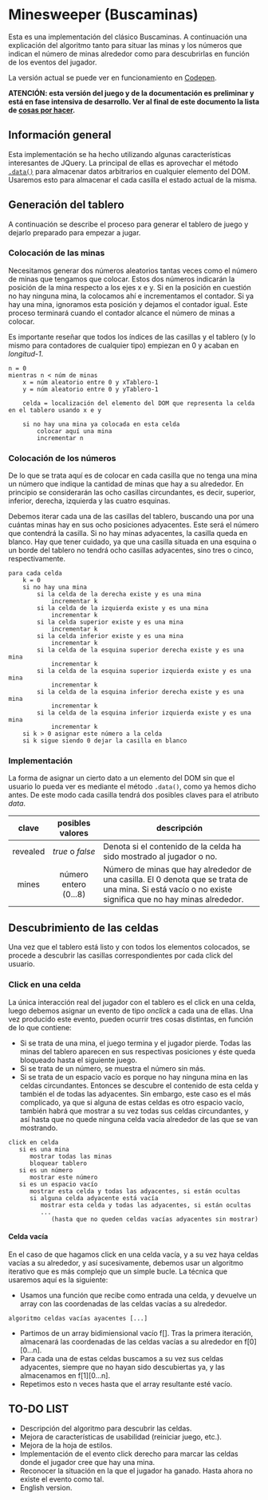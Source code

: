 # Minesweeper (Buscaminas)

Esta es una implementación del clásico Buscaminas. A continuación una explicación del algoritmo tanto para situar las minas y los números que indican el número de minas alrededor como para descubrirlas en función de los eventos del jugador.

La versión actual se puede ver en funcionamiento en [Codepen](http://codepen.io/luisddm/pen/KwaLPv).

**ATENCIÓN: esta versión del juego y de la documentación es preliminar y está en fase intensiva de desarrollo. Ver al final de este documento la lista de [cosas por hacer](#to-do-list).**

## Información general

Esta implementación se ha hecho utilizando algunas características interesantes de JQuery. La principal de ellas es aprovechar el método [`.data()`](http://api.jquery.com/data/) para almacenar datos arbitrarios en cualquier elemento del DOM. Usaremos esto para almacenar el cada casilla el estado actual de la misma.

## Generación del tablero

A continuación se describe el proceso para generar el tablero de juego y dejarlo preparado para empezar a jugar.

### Colocación de las minas

Necesitamos generar dos números aleatorios tantas veces como el número de minas que tengamos que colocar. Estos dos números indicarán la posición de la mina respecto a los ejes x e y. Si en la posición en cuestión no hay ninguna mina, la colocamos ahí e incrementamos el contador. Si ya hay una mina, ignoramos esta posición y dejamos el contador igual. Este proceso terminará cuando el contador alcance el número de minas a colocar.

Es importante reseñar que todos los índices de las casillas y el tablero (y lo mismo para contadores de cualquier tipo) empiezan en 0 y acaban en *longitud-1*.

```
n = 0
mientras n < núm de minas
	x = núm aleatorio entre 0 y xTablero-1
	y = núm aleatorio entre 0 y yTablero-1

	celda = localización del elemento del DOM que representa la celda en el tablero usando x e y

	si no hay una mina ya colocada en esta celda
		colocar aquí una mina
		incrementar n
```

### Colocación de los números

De lo que se trata aquí es de colocar en cada casilla que no tenga una mina un número que indique la cantidad de minas que hay a su alrededor. En principio se considerarán las ocho casillas circundantes, es decir, superior, inferior, derecha, izquierda y las cuatro esquinas.

Debemos iterar cada una de las casillas del tablero, buscando una por una cuántas minas hay en sus ocho posiciones adyacentes. Este será el número que contendrá la casilla. Si no hay minas adyacentes, la casilla queda en blanco. Hay que tener cuidado, ya que una casilla situada en una esquina o un borde del tablero no tendrá ocho casillas adyacentes, sino tres o cinco, respectivamente.

```
para cada celda
	k = 0
	si no hay una mina
		si la celda de la derecha existe y es una mina
			incrementar k
		si la celda de la izquierda existe y es una mina
			incrementar k
		si la celda superior existe y es una mina
			incrementar k
		si la celda inferior existe y es una mina
			incrementar k
		si la celda de la esquina superior derecha existe y es una mina
			incrementar k
		si la celda de la esquina superior izquierda existe y es una mina
			incrementar k
		si la celda de la esquina inferior derecha existe y es una mina
			incrementar k
		si la celda de la esquina inferior izquierda existe y es una mina
			incrementar k
	si k > 0 asignar este número a la celda
	si k sigue siendo 0 dejar la casilla en blanco
```

### Implementación

La forma de asignar un cierto dato a un elemento del DOM sin que el usuario lo pueda ver es mediante el método `.data()`, como ya hemos dicho antes. De este modo cada casilla tendrá dos posibles claves para el atributo *data*.

clave | posibles valores | descripción
:---: | :---: | ---
revealed | *true* o *false* | Denota si el contenido de la celda ha sido mostrado al jugador o no.
mines | número entero (0...8) | Número de minas que hay alrededor de una casilla. El 0 denota que se trata de una mina. Si está vacío o no existe significa que no hay minas alrededor.

## Descubrimiento de las celdas

Una vez que el tablero está listo y con todos los elementos colocados, se procede a descubrir las casillas correspondientes por cada click del usuario.

### Click en una celda

La única interacción real del jugador con el tablero es el click en una celda, luego debemos asignar un evento de tipo *onclick* a cada una de ellas. Una vez producido este evento, pueden ocurrir tres cosas distintas, en función de lo que contiene:

- Si se trata de una mina, el juego termina y el jugador pierde. Todas las minas del tablero aparecen en sus respectivas posiciones y éste queda bloqueado hasta el siguiente juego.
- Si se trata de un número, se muestra el número sin más.
- Si se trata de un espacio vacío es porque no hay ninguna mina en las celdas circundantes. Entonces se descubre el contenido de esta celda y también el de todas las adyacentes. Sin embargo, este caso es el más complicado, ya que si alguna de estas celdas es otro espacio vacío, también habrá que mostrar a su vez todas sus celdas circundantes, y así hasta que no quede ninguna celda vacía alrededor de las que se van mostrando.

```
click en celda
   si es una mina
      mostrar todas las minas
      bloquear tablero
   si es un número
      mostrar este número
   si es un espacio vacío
      mostrar esta celda y todas las adyacentes, si están ocultas
      si alguna celda adyacente está vacía
         mostrar esta celda y todas las adyacentes, si están ocultas
         ...
            (hasta que no queden celdas vacías adyacentes sin mostrar)
```

#### Celda vacía

En el caso de que hagamos click en una celda vacía, y a su vez haya celdas vacías a su alrededor, y así sucesivamente, debemos usar un algoritmo iterativo que es más complejo que un simple bucle. La técnica que usaremos aquí es la siguiente:

- Usamos una función que recibe como entrada una celda, y devuelve un array con las coordenadas de las celdas vacías a su alrededor.

```
algoritmo celdas vacías ayacentes [...]
```

- Partimos de un array bidimiensional vacío f[]. Tras la primera iteración, almacenará las coordenadas de las celdas vacías a su alrededor en f[0][0...n].
- Para cada una de estas celdas buscamos a su vez sus celdas adyacentes, siempre que no hayan sido descubiertas ya, y las almacenamos en f[1][0...n].
- Repetimos esto n veces hasta que el array resultante esté vacío.

## TO-DO LIST

- Descripción del algoritmo para descubrir las celdas.
- Mejora de características de usabilidad (reiniciar juego, etc.).
- Mejora de la hoja de estilos.
- Implementación de el evento click derecho para marcar las celdas donde el jugador cree que hay una mina.
- Reconocer la situación en la que el jugador ha ganado. Hasta ahora no existe el evento como tal.
- English version.